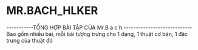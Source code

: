 # MR.BACH_HLKER
-----------TỔNG HỢP BÀI TẬP CỦA Mr.B a c h ----------------------------
Bao gồm nhiều bài, mỗi bài tượng trưng cho 1 dạng, 1 thuật cơ bản, 1 đặc trưng của thuật đó
